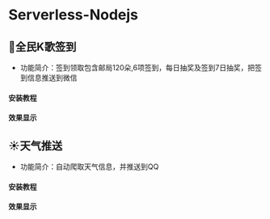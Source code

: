 # Serverless-Nodejs


## :star2:全民K歌签到
* 功能简介：签到领取包含邮局120朵,6项签到，每日抽奖及签到7日抽奖，把签到信息推送到微信

#### 安装教程

#### 效果显示


## :sunny:天气推送
* 功能简介：自动爬取天气信息，并推送到QQ

#### 安装教程

#### 效果显示
